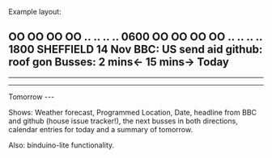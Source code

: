 Example layout:

 OO  OO  OO  OO 
 ..  ..  ..  ..
0600
 OO  OO  OO  OO 
 ..  ..  ..  ..
1800
   SHEFFIELD  14
             Nov
BBC: US send aid
github: roof gon
Busses: 2 mins<-
       15 mins->
Today
---
---
---
Tomorrow ---


Shows: Weather forecast, Programmed Location, Date, headline
from BBC and github (house issue tracker!), the next busses in
both directions, calendar entries for today and a summary of
tomorrow.

Also: binduino-lite functionality.
